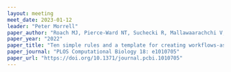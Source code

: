 ```yaml
---
layout: meeting
meet_date: 2023-01-12
leader: "Peter Morrell"
paper_author: "Roach MJ, Pierce-Ward NT, Suchecki R, Mallawaarachchi V, Papudeshi B, Handley SA, Brown CT, Watson-Haigh NS, Edwards RA"
paper_year: "2022"
paper_title: "Ten simple rules and a template for creating workflows-as-applications"
paper_journal: "PLOS Computational Biology 18: e1010705"
paper_url: "https://doi.org/10.1371/journal.pcbi.1010705"
---
```

